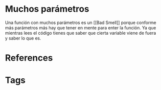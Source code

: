 # Muchos parámetros
Una función con muchos parámetros es un [[Bad Smell]] porque conforme más parámetros más hay que tener en mente para enter la función. Ya que mientras lees el código tienes que saber que cierta variable viene de fuera y saber lo que es. 

# References



# Tags